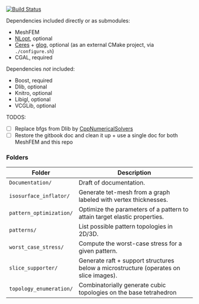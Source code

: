 <!-- MarkdownTOC autolink="true" bracket="round" depth=3 -->
<!-- /MarkdownTOC -->

[![Build Status](https://travis-ci.com/geometryprocessing/microstructures.svg?token=euzAY1sxC114E8ufzcZx&branch=master)](https://travis-ci.com/geometryprocessing/microstructures)

Dependencies included directly or as submodules:

- MeshFEM
- [NLopt](https://github.com/stevengj/nlopt), optional
- [Ceres](https://github.com/ceres-solver/ceres-solver) + [glog](https://github.com/google/glog), optional (as an external CMake project, via `./configure.sh`)
- CGAL, required

Dependencies *not* included:

- Boost, required
- Dlib, optional
- Knitro, optional
- Libigl, optional
- VCGLib, optional

TODOS:

- [ ] Replace bfgs from Dlib by [CppNumericalSolvers](https://github.com/PatWie/CppNumericalSolvers)
- [ ] Restore the gitbook doc and clean it up + use a single doc for both MeshFEM and this repo

### Folders

| Folder | Description |
|--------|-------------|
| `Documentation/`        | Draft of documentation. |
| `isosurface_inflator/`  | Generate tet-mesh from a graph labeled with vertex thicknesses. |
| `pattern_optimization/` | Optimize the parameters of a pattern to attain target elastic properties. |
| `patterns/`             | List possible pattern topologies in 2D/3D. |
| `worst_case_stress/`    | Compute the worst-case stress for a given pattern. |
| `slice_supporter/`      | Generate raft + support structures below a microstructure (operates on slice images). |
| `topology_enumeration/` | Combinatorially generate cubic topologies on the base tetrahedron |
